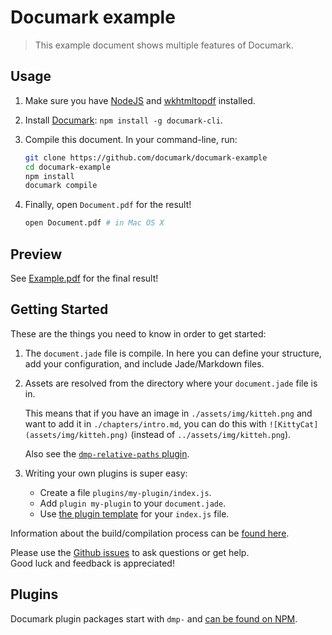 # Documark example

> This example document shows multiple features of Documark.

## Usage

1. Make sure you have [NodeJS][nodejs] and [wkhtmltopdf][wkhtmltopdf] installed.
2. Install [Documark][documark]: `npm install -g documark-cli`.
3. Compile this document. In your command-line, run:

	```bash
	git clone https://github.com/documark/documark-example
	cd documark-example
	npm install
	documark compile
	```

4. Finally, open `Document.pdf` for the result!

	```bash
	open Document.pdf # in Mac OS X
	```

## Preview

See [Example.pdf][example-pdf] for the final result!

## Getting Started

These are the things you need to know in order to get started:

1. The `document.jade` file is compile. In here you can define your structure, add your configuration, and include Jade/Markdown files.
2. Assets are resolved from the directory where your `document.jade` file is in.

	This means that if you have an image in `./assets/img/kitteh.png` and want to add it in `./chapters/intro.md`, you can do this with `![KittyCat](assets/img/kitteh.png)` (instead of `../assets/img/kitteh.png`).

	Also see the [`dmp-relative-paths` plugin][dmp-relative-paths].

3. Writing your own plugins is super easy:

	- Create a file `plugins/my-plugin/index.js`.
	- Add `plugin my-plugin` to your `document.jade`.
	- Use [the plugin template][plugin-template] for your `index.js` file.

Information about the build/compilation process can be [found here][build-process].

Please use the [Github issues][documark-example-issues] to ask questions or get help.  
Good luck and feedback is appreciated!

## Plugins

Documark plugin packages start with `dmp-` and [can be found on NPM][documark-plugins].

[nodejs]: http://nodejs.org/
[wkhtmltopdf]: http://wkhtmltopdf.org/
[documark]: https://www.npmjs.com/package/documark
[example-pdf]: https://github.com/documark/documark-example/raw/master/Example.pdf
[dmp-relative-paths]: https://www.npmjs.com/package/dmp-relative-paths
[plugin-template]: https://github.com/documark/documark#plugin-development
[build-process]: https://github.com/documark/documark#build-process
[dmp-references]: https://www.npmjs.com/package/dmp-references
[documark-example-issues]: https://github.com/documark/documark-example/issues
[documark-plugins]: https://www.npmjs.com/browse/keyword/documark-plugin
